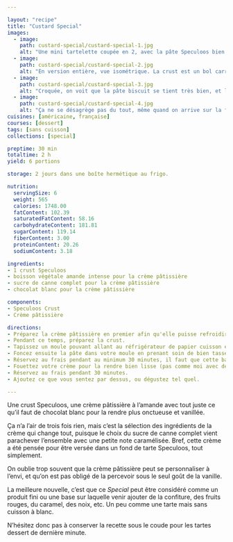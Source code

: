 ```yaml
---

layout: "recipe"
title: "Custard Special"
images:
  - image:
    path: custard-special/custard-special-1.jpg
    alt: "Une mini tartelette coupée en 2, avec la pâte Speculoos bien ambrée qui accueuille la crème pâtissière qui a un peu dégouliné au niveau de la coupe. Elle se tient toutefois pas trop mal, même si on peut observer des grumeaux car elle n’a pas été fouettée consciencieusement."
  - image:
    path: custard-special/custard-special-2.jpg
    alt: "En version entière, vue isométrique. La crust est un bol carré qui vient accueillir la crème, ce qui peut aussi évoquer l’idée de manger la crème à la cuillère tout en découpant la crust pour en faire des biscuits à tremper."
  - image:
    path: custard-special/custard-special-3.jpg
    alt: "Croquée, on voit que la pâte biscuit se tient très bien, et la crème aussi. Elle est onctueuse sans être compacte. Et elle n’a pas mouillé le biscuit du tout, qui reste bien friable."
  - image:
    path: custard-special/custard-special-4.jpg
    alt: "Ça ne se désagrège pas du tout, même quand on arrive sur la fin avec un tout petit morceau. La crème explose quand même quand on exerce une pression."
cuisines: [américaine, française]
courses: [dessert]
tags: [sans cuisson]
collections: [special]

preptime: 30 min
totaltime: 2 h
yield: 6 portions

storage: 2 jours dans une boîte hermétique au frigo.

nutrition:
  servingSize: 6
  weight: 565
  calories: 1748.00
  fatContent: 102.39
  saturatedFatContent: 58.16
  carbohydrateContent: 181.81
  sugarContent: 119.14
  fiberContent: 3.00
  proteinContent: 20.26
  sodiumContent: 3.18

ingredients:
- 1 crust Speculoos
- boisson végétale amande intense pour la crème pâtissière
- sucre de canne complet pour la crème pâtissière
- chocolat blanc pour la crème pâtissière

components:
- Speculoos Crust
- Crème pâtissière

directions:
- Préparez la crème pâtissière en premier afin qu'elle puisse refroidir. Réservez.
- Pendant ce temps, préparez la crust.
- Tapissez un moule pouvant allant au réfrigérateur de papier cuisson en minimisant au maximum les plis.
- Foncez ensuite la pâte dans votre moule en prenant soin de bien tasser la base et les bords. Les bords doivent être suffisamment hauts pour accueillir la crème pâtissière – après à vous d'adapter les proportions aux différentes étapes du montage si vous voyez que les bords ne le sont pas assez.
- Réservez au frais pendant au minimum 30 minutes, il faut que cette base soit suffisamment solide pour contenir la crème sans casser.
- Fouettez votre crème pour la rendre bien lisse (pas comme moi avec des grumeaux bien visibles) puis versez et distribuez-la dans le fond de la tartelette.
- Réservez au frais pendant 30 minutes.
- Ajoutez ce que vous sentez par dessus, ou dégustez tel quel. 

---
```


Une crust Speculoos, une crème pâtissière à l’amande avec tout juste ce qu’il faut de chocolat blanc pour la rendre plus onctueuse et vanillée. 

Ça n’a l’air de trois fois rien, mais c’est la sélection des ingrédients de la crème qui change tout, puisque le choix du sucre de canne complet vient parachever l’ensemble avec une petite note caramélisée. Bref, cette crème a été pensée pour être versée dans un fond de tarte Speculoos, tout simplement.

On oublie trop souvent que la crème pâtissière peut se personnaliser à l’envi, et qu’on est pas obligé de la percevoir sous le seul goût de la vanille.

La meilleure nouvelle, c’est que ce <i lang="en">Special</i> peut être considéré comme un produit fini ou une base sur laquelle venir ajouter de la confiture, des fruits rouges, du caramel, des noix, etc. Un peu comme une tarte mais sans cuisson à blanc.

N’hésitez donc pas à conserver la recette sous le coude pour les tartes dessert de dernière minute. 